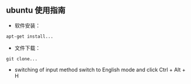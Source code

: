 ## ubuntu 使用指南
- 软件安装：
```
apt-get install... 
```

- 文件下载：
```
git clone...
```
- switching of input method
switch to English mode and click 
Ctrl + Alt + H 